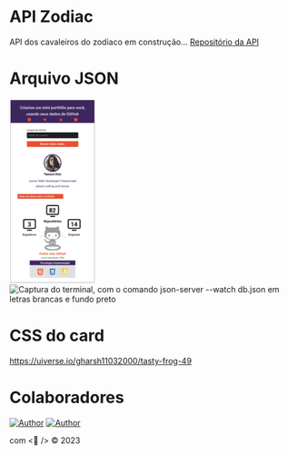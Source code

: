 # API Zodiac

API dos cavaleiros do zodiaco em construção...
[Repositório da API](https://github.com/nadiduno/apireset)

# Arquivo JSON
<div>
  <img 
    alt='Imagem do arquivo JSon, é um array de array, com dados dos cavaleiros do zodiaco, id": "1",    "name": "Mu", "constellation": "Áries", "classification": "Ouro" e "description"'
    src="https://github.com/nadiduno/portfoliocolab/blob/main/.github/ImgApp.png" 
    width="30%"
  >
  <br />
</div>

<div>
  <img 
    alt='Captura do terminal, com o comando json-server --watch db.json em letras brancas e fundo preto'
    src="https://github.com/nadiduno/portfoliocolab/blob/main/.github/ImgApp2.png" 
    width="30%"
  >
  <br />
</div>


# CSS do card
https://uiverse.io/gharsh11032000/tasty-frog-49

# Colaboradores

[![Author](https://img.shields.io/badge/Dev-Barbara%20Nery-blueviolet%20)](https://www.linkedin.com/in/barbarafnery/)
[![Author](https://img.shields.io/badge/Dev-Nadi%20Duno-blueviolet%20)](https://www.linkedin.com/in/nadiduno/)

com <💜 /> © 2023